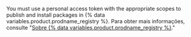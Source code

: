 You must use a personal access token with the appropriate scopes to publish and install packages in {% data variables.product.prodname_registry %}. Para obter mais informações, consulte "[Sobre {% data variables.product.prodname_registry %}](/packages/publishing-and-managing-packages/about-github-packages#authenticating-to-github-packages)."
